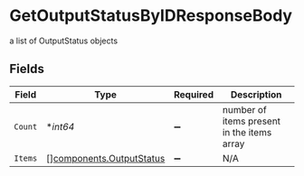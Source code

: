 # GetOutputStatusByIDResponseBody

a list of OutputStatus objects


## Fields

| Field                                                                | Type                                                                 | Required                                                             | Description                                                          |
| -------------------------------------------------------------------- | -------------------------------------------------------------------- | -------------------------------------------------------------------- | -------------------------------------------------------------------- |
| `Count`                                                              | **int64*                                                             | :heavy_minus_sign:                                                   | number of items present in the items array                           |
| `Items`                                                              | [][components.OutputStatus](../../models/components/outputstatus.md) | :heavy_minus_sign:                                                   | N/A                                                                  |